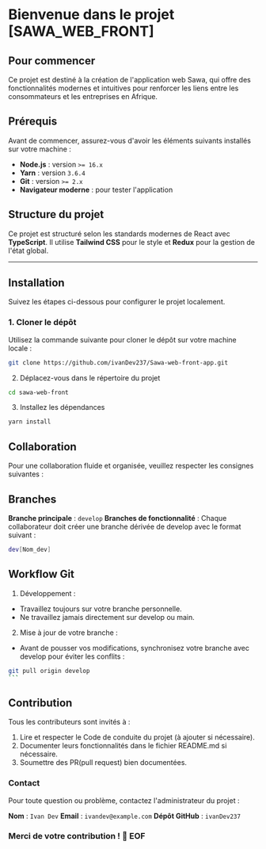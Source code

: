 # Bienvenue dans le projet [SAWA_WEB_FRONT]

## Pour commencer

Ce projet est destiné à la création de l'application web Sawa, qui offre des fonctionnalités modernes et intuitives pour renforcer les liens entre les consommateurs et les entreprises en Afrique.

## Prérequis

Avant de commencer, assurez-vous d'avoir les éléments suivants installés sur votre machine :

- **Node.js** : version `>= 16.x`
- **Yarn** : version `3.6.4`
- **Git** : version `>= 2.x`
- **Navigateur moderne** : pour tester l'application

## Structure du projet

Ce projet est structuré selon les standards modernes de React avec **TypeScript**. Il utilise **Tailwind CSS** pour le style et **Redux** pour la gestion de l'état global.

---

## Installation

Suivez les étapes ci-dessous pour configurer le projet localement.

### 1. Cloner le dépôt

Utilisez la commande suivante pour cloner le dépôt sur votre machine locale :

```bash
git clone https://github.com/ivanDev237/Sawa-web-front-app.git
```

2. Déplacez-vous dans le répertoire du projet

```bash
cd sawa-web-front
```

3. Installez les dépendances

```bash
yarn install
```

## Collaboration

Pour une collaboration fluide et organisée, veuillez respecter les consignes suivantes :

## Branches

**Branche principale** : `develop`
**Branches de fonctionnalité** : Chaque collaborateur doit créer une branche dérivée de develop avec le format suivant :

```bash
dev[Nom_dev]
```

## Workflow Git

1. Développement :

- Travaillez toujours sur votre branche personnelle.
- Ne travaillez jamais directement sur develop ou main.

2. Mise à jour de votre branche :

- Avant de pousser vos modifications, synchronisez votre branche avec develop pour éviter les conflits :

````bash
git pull origin develop
```
````

## Contribution

Tous les contributeurs sont invités à :

1. Lire et respecter le Code de conduite du projet (à ajouter si nécessaire).
2. Documenter leurs fonctionnalités dans le fichier README.md si nécessaire.
3. Soumettre des PR(pull request) bien documentées.

### Contact

Pour toute question ou problème, contactez l'administrateur du projet :

**Nom** : `Ivan Dev`
**Email** : `ivandev@example.com`
**Dépôt GitHub** : `ivanDev237`

### Merci de votre contribution ! 🚀 EOF
